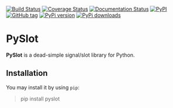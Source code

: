 [![Build Status](https://travis-ci.org/ereOn/pyslot.svg?branch=master)](https://travis-ci.org/ereOn/pyslot)
[![Coverage Status](https://coveralls.io/repos/ereOn/pyslot/badge.svg?branch=master&service=github)](https://coveralls.io/github/ereOn/pyslot?branch=master)
[![Documentation Status](https://readthedocs.org/projects/pyslot/badge/?version=latest)](http://pyslot.readthedocs.org/en/latest/?badge=latest)
[![PyPI](https://img.shields.io/pypi/pyversions/pyslot.svg)](https://pypi.python.org/pypi/pyslot/1.0.0)
[![GitHub tag](https://img.shields.io/github/tag/ereOn/pyslot.svg)](https://github.com/ereOn/pyslot)
[![PyPi version](https://img.shields.io/pypi/v/pyslot.svg)](https://pypi.python.org/pypi/pyslot/1.0.0)
[![PyPi downloads](https://img.shields.io/pypi/dm/pyslot.svg)](https://pypi.python.org/pypi/pyslot/1.0.0)

# PySlot

**PySlot** is a dead-simple signal/slot library for Python.

## Installation

You may install it by using `pip`:

> pip install pyslot
